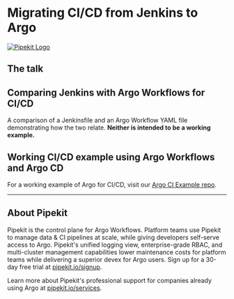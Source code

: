 # Migrating CI/CD from Jenkins to Argo

[![Pipekit Logo](https://raw.githubusercontent.com/pipekit/talk-demos/main/assets/images/pipekit-logo.png)](https://pipekit.io?utm_campaign=talk-demos)

## The talk
<!-- The talk [can be found here](https://youtu.be/g8TCgnrM648).

The slide deck for this talk can be found [here](assets/slide-deck.pdf). -->

## Comparing Jenkins with Argo Workflows for CI/CD
A comparison of a Jenkinsfile and an Argo Workflow YAML file demonstrating how the two relate. **Neither is intended to be a working example.**

## Working CI/CD example using Argo Workflows and Argo CD
For a working example of Argo for CI/CD, visit our [Argo CI Example repo](https://github.com/pipekit/argo-workflows-ci-example).

---

## About Pipekit

Pipekit is the control plane for Argo Workflows. Platform teams use Pipekit to manage data & CI pipelines at scale, while giving developers self-serve access to Argo. Pipekit's unified logging view, enterprise-grade RBAC, and multi-cluster management capabilities lower maintenance costs for platform teams while delivering a superior devex for Argo users. Sign up for a 30-day free trial at [pipekit.io/signup](https://pipekit.io/signup?utm_campaign=talk-demos).

Learn more about Pipekit's professional support for companies already using Argo at [pipekit.io/services](https://pipekit.io/services?utm_campaign=talk-demos).
